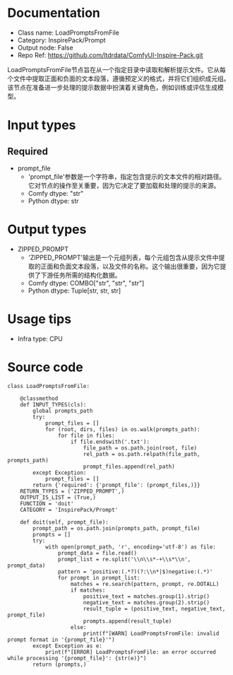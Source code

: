 # Documentation
- Class name: LoadPromptsFromFile
- Category: InspirePack/Prompt
- Output node: False
- Repo Ref: https://github.com/ltdrdata/ComfyUI-Inspire-Pack.git

LoadPromptsFromFile节点旨在从一个指定目录中读取和解析提示文件。它从每个文件中提取正面和负面的文本段落，遵循预定义的格式，并将它们组织成元组。该节点在准备进一步处理的提示数据中扮演着关键角色，例如训练或评估生成模型。

# Input types
## Required
- prompt_file
    - 'prompt_file'参数是一个字符串，指定包含提示的文本文件的相对路径。它对节点的操作至关重要，因为它决定了要加载和处理的提示的来源。
    - Comfy dtype: "str"
    - Python dtype: str

# Output types
- ZIPPED_PROMPT
    - 'ZIPPED_PROMPT'输出是一个元组列表，每个元组包含从提示文件中提取的正面和负面文本段落，以及文件的名称。这个输出很重要，因为它提供了下游任务所需的结构化数据。
    - Comfy dtype: COMBO["str", "str", "str"]
    - Python dtype: Tuple[str, str, str]

# Usage tips
- Infra type: CPU

# Source code
```
class LoadPromptsFromFile:

    @classmethod
    def INPUT_TYPES(cls):
        global prompts_path
        try:
            prompt_files = []
            for (root, dirs, files) in os.walk(prompts_path):
                for file in files:
                    if file.endswith('.txt'):
                        file_path = os.path.join(root, file)
                        rel_path = os.path.relpath(file_path, prompts_path)
                        prompt_files.append(rel_path)
        except Exception:
            prompt_files = []
        return {'required': {'prompt_file': (prompt_files,)}}
    RETURN_TYPES = ('ZIPPED_PROMPT',)
    OUTPUT_IS_LIST = (True,)
    FUNCTION = 'doit'
    CATEGORY = 'InspirePack/Prompt'

    def doit(self, prompt_file):
        prompt_path = os.path.join(prompts_path, prompt_file)
        prompts = []
        try:
            with open(prompt_path, 'r', encoding='utf-8') as file:
                prompt_data = file.read()
                prompt_list = re.split('\\n\\s*-+\\s*\\n', prompt_data)
                pattern = 'positive:(.*?)(?:\\n*|$)negative:(.*)'
                for prompt in prompt_list:
                    matches = re.search(pattern, prompt, re.DOTALL)
                    if matches:
                        positive_text = matches.group(1).strip()
                        negative_text = matches.group(2).strip()
                        result_tuple = (positive_text, negative_text, prompt_file)
                        prompts.append(result_tuple)
                    else:
                        print(f"[WARN] LoadPromptsFromFile: invalid prompt format in '{prompt_file}'")
        except Exception as e:
            print(f"[ERROR] LoadPromptsFromFile: an error occurred while processing '{prompt_file}': {str(e)}")
        return (prompts,)
```